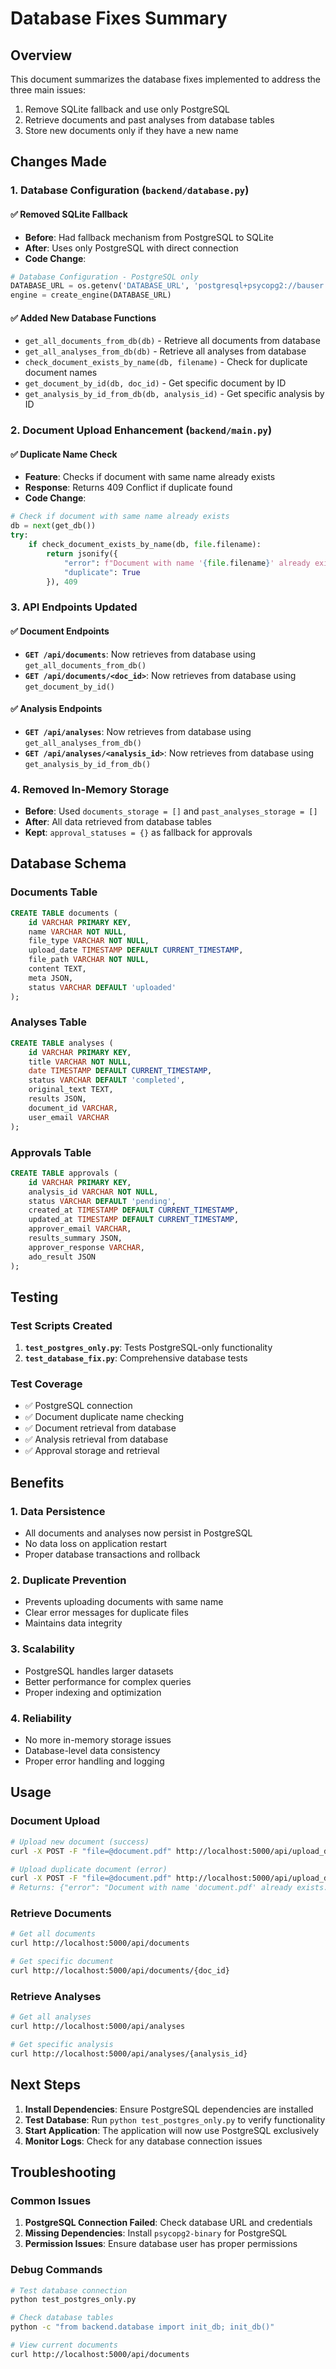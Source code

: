 # Database Fixes Summary

## Overview
This document summarizes the database fixes implemented to address the three main issues:
1. Remove SQLite fallback and use only PostgreSQL
2. Retrieve documents and past analyses from database tables
3. Store new documents only if they have a new name

## Changes Made

### 1. Database Configuration (`backend/database.py`)

#### ✅ Removed SQLite Fallback
- **Before**: Had fallback mechanism from PostgreSQL to SQLite
- **After**: Uses only PostgreSQL with direct connection
- **Code Change**:
```python
# Database Configuration - PostgreSQL only
DATABASE_URL = os.getenv('DATABASE_URL', 'postgresql+psycopg2://bauser:Valuemomentum123@baagent.postgres.database.azure.com:5432/ba_agent')
engine = create_engine(DATABASE_URL)
```

#### ✅ Added New Database Functions
- `get_all_documents_from_db(db)` - Retrieve all documents from database
- `get_all_analyses_from_db(db)` - Retrieve all analyses from database
- `check_document_exists_by_name(db, filename)` - Check for duplicate document names
- `get_document_by_id(db, doc_id)` - Get specific document by ID
- `get_analysis_by_id_from_db(db, analysis_id)` - Get specific analysis by ID

### 2. Document Upload Enhancement (`backend/main.py`)

#### ✅ Duplicate Name Check
- **Feature**: Checks if document with same name already exists
- **Response**: Returns 409 Conflict if duplicate found
- **Code Change**:
```python
# Check if document with same name already exists
db = next(get_db())
try:
    if check_document_exists_by_name(db, file.filename):
        return jsonify({
            "error": f"Document with name '{file.filename}' already exists. Please use a different name.",
            "duplicate": True
        }), 409
```

### 3. API Endpoints Updated

#### ✅ Document Endpoints
- **`GET /api/documents`**: Now retrieves from database using `get_all_documents_from_db()`
- **`GET /api/documents/<doc_id>`**: Now retrieves from database using `get_document_by_id()`

#### ✅ Analysis Endpoints
- **`GET /api/analyses`**: Now retrieves from database using `get_all_analyses_from_db()`
- **`GET /api/analyses/<analysis_id>`**: Now retrieves from database using `get_analysis_by_id_from_db()`

### 4. Removed In-Memory Storage
- **Before**: Used `documents_storage = []` and `past_analyses_storage = []`
- **After**: All data retrieved from database tables
- **Kept**: `approval_statuses = {}` as fallback for approvals

## Database Schema

### Documents Table
```sql
CREATE TABLE documents (
    id VARCHAR PRIMARY KEY,
    name VARCHAR NOT NULL,
    file_type VARCHAR NOT NULL,
    upload_date TIMESTAMP DEFAULT CURRENT_TIMESTAMP,
    file_path VARCHAR NOT NULL,
    content TEXT,
    meta JSON,
    status VARCHAR DEFAULT 'uploaded'
);
```

### Analyses Table
```sql
CREATE TABLE analyses (
    id VARCHAR PRIMARY KEY,
    title VARCHAR NOT NULL,
    date TIMESTAMP DEFAULT CURRENT_TIMESTAMP,
    status VARCHAR DEFAULT 'completed',
    original_text TEXT,
    results JSON,
    document_id VARCHAR,
    user_email VARCHAR
);
```

### Approvals Table
```sql
CREATE TABLE approvals (
    id VARCHAR PRIMARY KEY,
    analysis_id VARCHAR NOT NULL,
    status VARCHAR DEFAULT 'pending',
    created_at TIMESTAMP DEFAULT CURRENT_TIMESTAMP,
    updated_at TIMESTAMP DEFAULT CURRENT_TIMESTAMP,
    approver_email VARCHAR,
    results_summary JSON,
    approver_response VARCHAR,
    ado_result JSON
);
```

## Testing

### Test Scripts Created
1. **`test_postgres_only.py`**: Tests PostgreSQL-only functionality
2. **`test_database_fix.py`**: Comprehensive database tests

### Test Coverage
- ✅ PostgreSQL connection
- ✅ Document duplicate name checking
- ✅ Document retrieval from database
- ✅ Analysis retrieval from database
- ✅ Approval storage and retrieval

## Benefits

### 1. Data Persistence
- All documents and analyses now persist in PostgreSQL
- No data loss on application restart
- Proper database transactions and rollback

### 2. Duplicate Prevention
- Prevents uploading documents with same name
- Clear error messages for duplicate files
- Maintains data integrity

### 3. Scalability
- PostgreSQL handles larger datasets
- Better performance for complex queries
- Proper indexing and optimization

### 4. Reliability
- No more in-memory storage issues
- Database-level data consistency
- Proper error handling and logging

## Usage

### Document Upload
```bash
# Upload new document (success)
curl -X POST -F "file=@document.pdf" http://localhost:5000/api/upload_document

# Upload duplicate document (error)
curl -X POST -F "file=@document.pdf" http://localhost:5000/api/upload_document
# Returns: {"error": "Document with name 'document.pdf' already exists. Please use a different name.", "duplicate": true}
```

### Retrieve Documents
```bash
# Get all documents
curl http://localhost:5000/api/documents

# Get specific document
curl http://localhost:5000/api/documents/{doc_id}
```

### Retrieve Analyses
```bash
# Get all analyses
curl http://localhost:5000/api/analyses

# Get specific analysis
curl http://localhost:5000/api/analyses/{analysis_id}
```

## Next Steps

1. **Install Dependencies**: Ensure PostgreSQL dependencies are installed
2. **Test Database**: Run `python test_postgres_only.py` to verify functionality
3. **Start Application**: The application will now use PostgreSQL exclusively
4. **Monitor Logs**: Check for any database connection issues

## Troubleshooting

### Common Issues
1. **PostgreSQL Connection Failed**: Check database URL and credentials
2. **Missing Dependencies**: Install `psycopg2-binary` for PostgreSQL
3. **Permission Issues**: Ensure database user has proper permissions

### Debug Commands
```bash
# Test database connection
python test_postgres_only.py

# Check database tables
python -c "from backend.database import init_db; init_db()"

# View current documents
curl http://localhost:5000/api/documents
``` 